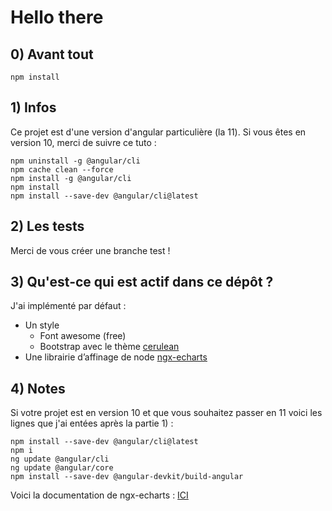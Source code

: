 
# Hello there
## 0) Avant tout
    npm install    
## 1) Infos
Ce projet est d'une version d'angular particulière (la 11).
Si vous êtes en version 10, merci de suivre ce tuto :

    npm uninstall -g @angular/cli
    npm cache clean --force
    npm install -g @angular/cli
    npm install
    npm install --save-dev @angular/cli@latest

## 2) Les tests
Merci de vous créer une branche test !
## 3) Qu'est-ce qui est actif dans ce dépôt ?
J'ai implémenté par défaut :
* Un style
	* Font awesome (free)
	* Bootstrap avec le thème [cerulean](https://bootswatch.com/cerulean/)
* Une librairie d’affinage de node [ngx-echarts](https://xieziyu.github.io/ngx-echarts/#/welcome)
## 4) Notes
Si votre projet est en version 10 et que vous souhaitez passer en 11 voici les lignes que j'ai entées après la partie 1) :

    npm install --save-dev @angular/cli@latest
    npm i 
    ng update @angular/cli 
    ng update @angular/core
    npm install --save-dev @angular-devkit/build-angular

Voici la documentation de ngx-echarts : [ICI](https://xieziyu.github.io/ngx-echarts/api-doc/)
